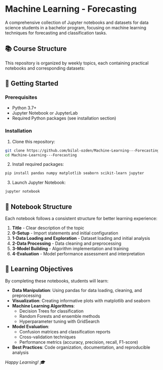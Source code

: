 # Machine Learning - Forecasting

A comprehensive collection of Jupyter notebooks and datasets for data science students in a bachelor program, focusing on machine learning techniques for forecasting and classification tasks.

## 📚 Course Structure

This repository is organized by weekly topics, each containing practical notebooks and corresponding datasets:


## 🚀 Getting Started

### Prerequisites
- Python 3.7+
- Jupyter Notebook or JupyterLab
- Required Python packages (see installation section)

### Installation

1. Clone this repository:
```bash
git clone https://github.com/bilal-ozden/Machine-Learning---Forecasting.git
cd Machine-Learning---Forecasting
```

2. Install required packages:
```bash
pip install pandas numpy matplotlib seaborn scikit-learn jupyter
```

3. Launch Jupyter Notebook:
```bash
jupyter notebook
```

## 📖 Notebook Structure

Each notebook follows a consistent structure for better learning experience:

1. **Title** - Clear description of the topic
2. **0-Setup** - Import statements and initial configuration
3. **1-Data Loading and Exploration** - Dataset loading and initial analysis
4. **2-Data Processing** - Data cleaning and preprocessing
5. **3-Model Building** - Algorithm implementation and training
6. **4-Evaluation** - Model performance assessment and interpretation

## 🎯 Learning Objectives

By completing these notebooks, students will learn:

- **Data Manipulation**: Using pandas for data loading, cleaning, and preprocessing
- **Visualization**: Creating informative plots with matplotlib and seaborn
- **Machine Learning Algorithms**: 
  - Decision Trees for classification
  - Random Forests and ensemble methods
  - Hyperparameter tuning with GridSearch
- **Model Evaluation**: 
  - Confusion matrices and classification reports
  - Cross-validation techniques
  - Performance metrics (accuracy, precision, recall, F1-score)
- **Best Practices**: Code organization, documentation, and reproducible analysis

*Happy Learning! 🎓*